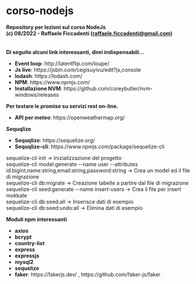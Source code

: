 # corso-nodejs
<strong>Repository per lezioni sul corso NodeJs</strong>
<br>
<strong>(c) 08/2022 - Raffaele Ficcadenti (<a href="mailto:raffaele.ficcadenti@gmail.com">raffaele.ficcadenti@gmail.com</a>) </strong>
<br><br><br>
<strong> Di seguito alcuni link interessanti, direi indispensabili...</strong>
<ul>
	<li><b>Event loop</b>: http://latentflip.com/loupe/</li>
	<li><b>Js live</b>: https://jsbin.com/cegisuyivu/edit?js,console</li>
	<li><b>lodash</b>: https://lodash.com/</li>
	<li><b>NPM</b>: https://www.npmjs.com/</li>
	<li><b>Installazione NVM</b>: https://github.com/coreybutler/nvm-windows/releases</li>
</ul>

<strong> Per testare le promise su servizi rest on-line. </strong>
<ul>
	<li><b>API per meteo</b>: https://openweathermap.org/</li>
</ul>

<strong> Sequqlize </strong>
<ul>
	<li><b>Sequqlize</b>: https://sequelize.org/</li>
	<li><b>Sequqlize-cli</b>: https://www.npmjs.com/package/sequelize-cli</li>
	
</ul>

<p>
sequelize-cli init        -> Inizializzazione del progetto
<br>
sequelize-cli model:generate --name user --attributes id:bigint,name:string,email:string,password:string -> Crea un model ed il file di migrazione
<br>
sequelize-cli db:migrate  -> Creazione tabelle a partire dal file di migrazione
<br>
sequelize-cli seed:generate --name insert-users -> Crea il file per insert mokkate
<br>
sequelize-cli db:seed:all -> Inserisce dati di esempio
<br>
sequelize-cli db:seed:undo:all -> Elimina dati di esempio
<br>
</p>

<strong> Moduli npm interessanti </strong>
<ul>
	<li><b>axios</b></li>
	<li><b>bcrypt</b></li>
	<li><b>country-list</b></li>
	<li><b>express</b></li>
	<li><b>expressjs</b></li>
	<li><b>mysql2</b></li>
	<li><b>sequelize</b></li>
	<li><b>faker</b>: https://fakerjs.dev/ , https://github.com/faker-js/faker</li>
</ul>


